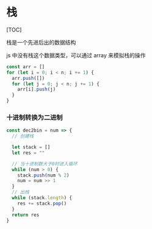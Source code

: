 # 栈

[TOC]

栈是一个先进后出的数据结构

js 中没有栈这个数据类型，可以通过 array 来模拟栈的操作

```js
const arr = []
for (let i = 0; i < n; i += 1) {
  arr.push([])
  for (let j = 0; j < n; j += 1) {
    arr[i].push(j)
  }
}
```

### 十进制转换为二进制

```js
const dec2bin = num => {
  // 创建栈

  let stack = []
  let res = ""

  // 当十进制数大于0时进入循环
  while (num > 0) {
    stack.push(num % 2)
    num = num >> 1
  }
  // 出栈
  while (stack.length) {
    res += stack.pop()
  }
  return res
}
```
